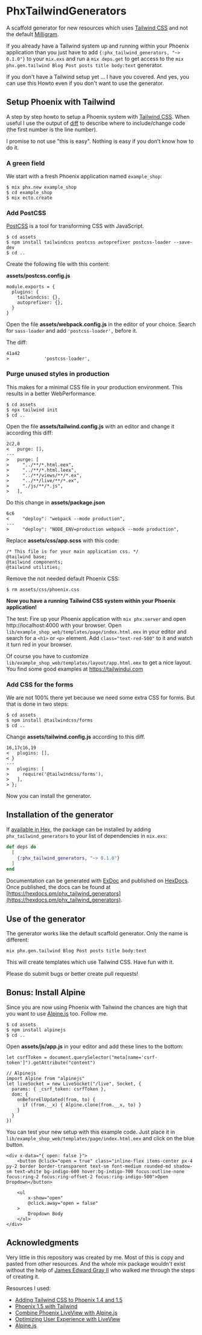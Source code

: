 # PhxTailwindGenerators

A scaffold generator for new resources which uses [Tailwind CSS](https://tailwindui.com) and not the default [Milligram](https://milligram.io).

If you already have a Tailwind system up and running within your Phoenix application than you just have to add `{:phx_tailwind_generators, "~> 0.1.0"}` to your `mix.exs` and run a `mix deps.get` to get access to the `mix phx.gen.tailwind Blog Post posts title body:text` generator.

If you don't have a Tailwind setup yet ... I have you covered. And yes, you can use this Howto even if you don't want to use the generator.

## Setup Phoenix with Tailwind

A step by step howto to setup a Phoenix system with [Tailwind CSS](https://tailwindui.com). When useful I use the output of [diff](https://en.wikipedia.org/wiki/Diff) to describe where to include/change code (the first number is the line number). 

I promise to not use "this is easy". Nothing is easy if you don't know how to do it.

### A green field

We start with a fresh Phoenix application named `example_shop`:

````
$ mix phx.new example_shop
$ cd example_shop
$ mix ecto.create
````

### Add PostCSS

[PostCSS](https://postcss.org) is a tool for transforming CSS with JavaScript.

````
$ cd assets
$ npm install tailwindcss postcss autoprefixer postcss-loader --save-dev
$ cd ..
````

Create the following file with this content:

**assets/postcss.config.js**
````
module.exports = {
  plugins: {
    tailwindcss: {},
    autoprefixer: {},
  }
}
````

Open the file **assets/webpack.config.js** in the 
editor of your choice. Search for `sass-loader` and add `'postcss-loader',` before it.

The diff:
````
41a42
>             'postcss-loader',
````

### Purge unused styles in production

This makes for a minimal CSS file in your production environment. This results in a better WebPerformance.

````
$ cd assets
$ npx tailwind init
$ cd ..
````

Open the file **assets/tailwind.config.js** with an editor and change it according this diff:

````
2c2,8
<   purge: [],
---
>   purge: [
>     "../**/*.html.eex",
>     "../**/*.html.leex",
>     "../**/views/**/*.ex",
>     "../**/live/**/*.ex",
>     "./js/**/*.js",
>   ],
````

Do this change in **assets/package.json**

````
6c6
<     "deploy": "webpack --mode production",
---
>     "deploy": "NODE_ENV=production webpack --mode production",
````

Replace **assets/css/app.scss** with this code:

````
/* This file is for your main application css. */
@tailwind base;
@tailwind components;
@tailwind utilities;
````

Remove the not needed default Phoenix CSS:

````
$ rm assets/css/phoenix.css 
````

**Now you have a running Tailwind CSS system within your Phoenix application!**

The test: Fire up your Phoenix application with `mix phx.server` and open http://localhost:4000 with your browser. Open `lib/example_shop_web/templates/page/index.html.eex` in your editor and search for a `<h1>` or `<p>` element. Add `class="text-red-500"` to it and watch it turn red in your browser.

Of course you have to customize `lib/example_shop_web/templates/layout/app.html.eex` to get a nice layout. You find some good examples at https://tailwindui.com

### Add CSS for the forms

We are not 100% there yet because we need some extra CSS for forms. But that is done in two steps:

````
$ cd assets
$ npm install @tailwindcss/forms
$ cd ..
````

Change **assets/tailwind.config.js** according to this diff. 

````
16,17c16,19
<   plugins: [],
< }
---
>   plugins: [
>     require('@tailwindcss/forms'),
>   ],
> };
````

Now you can install the generator.

## Installation of the generator

If [available in Hex](https://hex.pm/docs/publish), the package can be installed
by adding `phx_tailwind_generators` to your list of dependencies in `mix.exs`:

```elixir
def deps do
  [
    {:phx_tailwind_generators, "~> 0.1.0"}
  ]
end
```

Documentation can be generated with [ExDoc](https://github.com/elixir-lang/ex_doc)
and published on [HexDocs](https://hexdocs.pm). Once published, the docs can
be found at [https://hexdocs.pm/phx_tailwind_generators](https://hexdocs.pm/phx_tailwind_generators).

## Use of the generator

The generator works like the default scaffold generator. Only the name is different:

````
mix phx.gen.tailwind Blog Post posts title body:text
````

This will create templates which use Tailwind CSS. Have fun with it.

Please do submit bugs or better create pull requests!

## Bonus: Install Alpine

Since you are now using Phoenix with Tailwind the chances are high that 
you want to use [Alpine.js](https://github.com/alpinejs/alpine) too. Follow me.

````
$ cd assets
$ npm install alpinejs
$ cd ..
````

Open **assets/js/app.js** in your editor and add these lines to the bottom:

````
let csrfToken = document.querySelector("meta[name='csrf-token']").getAttribute("content")

// Alpinejs
import Alpine from "alpinejs"
let liveSocket = new LiveSocket("/live", Socket, {
  params: { _csrf_token: csrfToken },
  dom: {
    onBeforeElUpdated(from, to) {
      if (from.__x) { Alpine.clone(from.__x, to) }
    }
  }
})
````

You can test your new setup with this example code. Just place it in  `lib/example_shop_web/templates/page/index.html.eex` and click on the blue button.

````
<div x-data="{ open: false }">
    <button @click="open = true" class="inline-flex items-center px-4 py-2 border border-transparent text-sm font-medium rounded-md shadow-sm text-white bg-indigo-600 hover:bg-indigo-700 focus:outline-none focus:ring-2 focus:ring-offset-2 focus:ring-indigo-500">Open Dropdown</button>

    <ul
        x-show="open"
        @click.away="open = false"
    >
        Dropdown Body
    </ul>
</div>
````

## Acknowledgments

Very little in this repository was created by me. Most of this is copy and pasted from other resources. And the whole mix package wouldn't exist without the help of [James Edward Gray II](https://twitter.com/jeg2) who walked me through the steps of creating it.

Resources I used:

- [Adding Tailwind CSS to Phoenix 1.4 and 1.5](https://pragmaticstudio.com/tutorials/adding-tailwind-css-to-phoenix)
- [Phoenix 1.5 with Tailwind](https://sisccr.medium.com/phoenix-1-5-with-tailwind-4030198bf7c7)
- [Combine Phoenix LiveView with Alpine.js](https://fullstackphoenix.com/tutorials/combine-phoenix-liveview-with-alpine-js)
- [Optimizing User Experience with LiveView](https://dockyard.com/blog/2020/12/21/optimizing-user-experience-with-liveview)
- [Alpine.js](https://github.com/alpinejs/alpine)